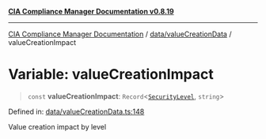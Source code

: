 [**CIA Compliance Manager Documentation v0.8.19**](../../../README.md)

***

[CIA Compliance Manager Documentation](../../../modules.md) / [data/valueCreationData](../README.md) / valueCreationImpact

# Variable: valueCreationImpact

> `const` **valueCreationImpact**: `Record`\<[`SecurityLevel`](../../../types/cia/type-aliases/SecurityLevel.md), `string`\>

Defined in: [data/valueCreationData.ts:148](https://github.com/Hack23/cia-compliance-manager/blob/8a17389ebf0d2a027875b835eec814811b99abcc/src/data/valueCreationData.ts#L148)

Value creation impact by level

